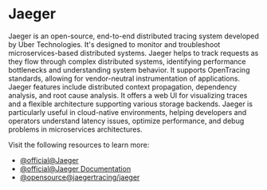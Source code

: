 # Jaeger

Jaeger is an open-source, end-to-end distributed tracing system developed by Uber Technologies. It's designed to monitor and troubleshoot microservices-based distributed systems. Jaeger helps to track requests as they flow through complex distributed systems, identifying performance bottlenecks and understanding system behavior. It supports OpenTracing standards, allowing for vendor-neutral instrumentation of applications. Jaeger features include distributed context propagation, dependency analysis, and root cause analysis. It offers a web UI for visualizing traces and a flexible architecture supporting various storage backends. Jaeger is particularly useful in cloud-native environments, helping developers and operators understand latency issues, optimize performance, and debug problems in microservices architectures.

Visit the following resources to learn more:

- [@official@Jaeger](https://www.jaegertracing.io/)
- [@official@Jaeger Documentation](https://www.jaegertracing.io/docs/1.37/)
- [@opensource@jaegertracing/jaeger](https://github.com/jaegertracing/jaeger)
